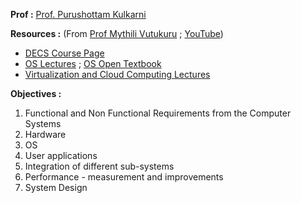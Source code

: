 **Prof :** [Prof. Purushottam Kulkarni](https://www.cse.iitb.ac.in/~puru/)

**Resources :** (From [Prof Mythili Vutukuru](https://www.cse.iitb.ac.in/~mythili/) ; [YouTube](https://www.youtube.com/@mythilivutukuru6136/playlists)) 
- [DECS Course Page](https://www.cse.iitb.ac.in/~mythili/decs/)
- [OS Lectures](https://www.cse.iitb.ac.in/~mythili/os/) ; [OS Open Textbook](https://pages.cs.wisc.edu/~remzi/OSTEP/)
- [Virtualization and Cloud Computing Lectures](https://www.cse.iitb.ac.in/~mythili/virtcc/)

**Objectives :**
1. Functional and Non Functional Requirements from the Computer Systems
2. Hardware
3. OS
4. User applications
5. Integration of different sub-systems
6. Performance - measurement and improvements
7. System Design



